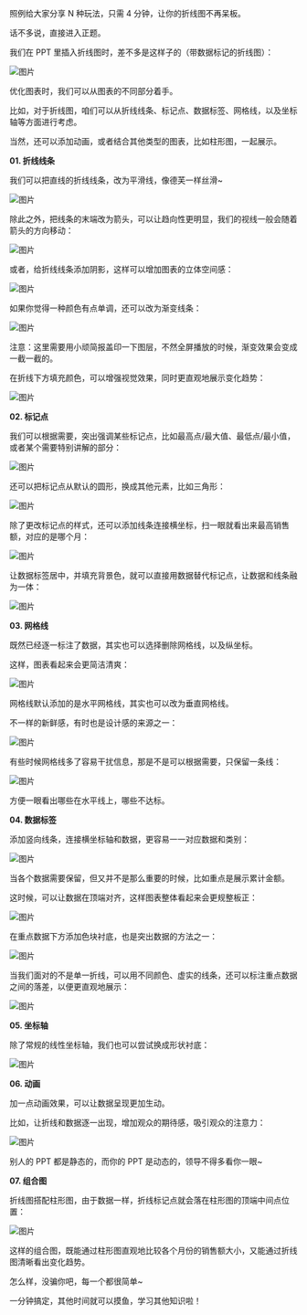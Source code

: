照例给大家分享 N 种玩法，只需 4 分钟，让你的折线图不再呆板。

话不多说，直接进入正题。

  

我们在 PPT 里插入折线图时，差不多是这样子的（带数据标记的折线图）：

  

![图片](https://mmbiz.qpic.cn/sz_mmbiz_png/zfWZBGwS8NptQgZPc7RwUASj6tDrTrDepicoOJQia26RaZAE5iaVFRD8oiaBqNjfJed9ibhrB1o9N26yZSXXa66wraQ/640?wx_fmt=png&from=appmsg&tp=webp&wxfrom=10005&wx_lazy=1&wx_co=1)

  

优化图表时，我们可以从图表的不同部分着手。

  

比如，对于折线图，咱们可以从折线线条、标记点、数据标签、网格线，以及坐标轴等方面进行考虑。

  

当然，还可以添加动画，或者结合其他类型的图表，比如柱形图，一起展示。

  

  

**01. 折线线条**

我们可以把直线的折线线条，改为平滑线，像德芙一样丝滑~

![图片](https://mmbiz.qpic.cn/sz_mmbiz_png/zfWZBGwS8NptQgZPc7RwUASj6tDrTrDev1ia0bbaIaCpwdia3niajf9R8MNEuuNppOibaGUaiaHyVfdQMok3lpMHIkA/640?wx_fmt=png&from=appmsg&tp=webp&wxfrom=10005&wx_lazy=1&wx_co=1)

  

除此之外，把线条的末端改为箭头，可以让趋向性更明显，我们的视线一般会随着箭头的方向移动：

  

![图片](https://mmbiz.qpic.cn/sz_mmbiz_png/zfWZBGwS8NptQgZPc7RwUASj6tDrTrDegYxe17nRS8HKvx0GrVQQDkAAZRUqU7evIic9jnVMCujOMKQtujykMicw/640?wx_fmt=png&from=appmsg&tp=webp&wxfrom=10005&wx_lazy=1&wx_co=1)

  

或者，给折线线条添加阴影，这样可以增加图表的立体空间感：

  

![图片](https://mmbiz.qpic.cn/sz_mmbiz_png/zfWZBGwS8NptQgZPc7RwUASj6tDrTrDeW2yh3zN0ic76gdmNoqOFeUugc22OHkMLPu3f2VTkaHuR1icwSicuAwW6Q/640?wx_fmt=png&from=appmsg&tp=webp&wxfrom=10005&wx_lazy=1&wx_co=1)

  

如果你觉得一种颜色有点单调，还可以改为渐变线条：

  

![图片](https://mmbiz.qpic.cn/sz_mmbiz_png/zfWZBGwS8NptQgZPc7RwUASj6tDrTrDe5VTahkgaBLFeYAFJdFsGyt8xUyTIeS0Ik9EpcTx9GuEKxosOEgqjRQ/640?wx_fmt=png&from=appmsg&tp=webp&wxfrom=10005&wx_lazy=1&wx_co=1)

  

注意：这里需要用小顽简报盖印一下图层，不然全屏播放的时候，渐变效果会变成一截一截的。

在折线下方填充颜色，可以增强视觉效果，同时更直观地展示变化趋势：

  

![图片](https://mmbiz.qpic.cn/sz_mmbiz_png/zfWZBGwS8NptQgZPc7RwUASj6tDrTrDePCzTb9ayhecuZmAvvAaiaaiaqZC54d7mL7C7tbeicfFozz6eicd8YA75SA/640?wx_fmt=png&from=appmsg&tp=webp&wxfrom=10005&wx_lazy=1&wx_co=1)

  

**02. 标记点**

我们可以根据需要，突出强调某些标记点，比如最高点/最大值、最低点/最小值，或者某个需要特别讲解的部分：

  

![图片](https://mmbiz.qpic.cn/sz_mmbiz_png/zfWZBGwS8NptQgZPc7RwUASj6tDrTrDehcyqBhPQ1iccKoQZEOfXBraSLgkhiaALM4vDcPyhdtsfNcAA54YT4uGQ/640?wx_fmt=png&from=appmsg&tp=webp&wxfrom=10005&wx_lazy=1&wx_co=1)

  

还可以把标记点从默认的圆形，换成其他元素，比如三角形：

  

![图片](https://mmbiz.qpic.cn/sz_mmbiz_png/zfWZBGwS8NptQgZPc7RwUASj6tDrTrDemtuFr8ABQjknv4ElUXH6ZmLpPvJM0l0pQl2TgNPhdLibzKXxDdBCR6g/640?wx_fmt=png&from=appmsg&tp=webp&wxfrom=10005&wx_lazy=1&wx_co=1)

  

除了更改标记点的样式，还可以添加线条连接横坐标，扫一眼就看出来最高销售额，对应的是哪个月：

  

![图片](https://mmbiz.qpic.cn/sz_mmbiz_png/zfWZBGwS8NptQgZPc7RwUASj6tDrTrDex2IPpOXiaibPskJMbX32iaGicgQw9Fow0hJKWhZPGZGa29Dywuo7gEiaT7g/640?wx_fmt=png&from=appmsg&tp=webp&wxfrom=10005&wx_lazy=1&wx_co=1)

  

让数据标签居中，并填充背景色，就可以直接用数据替代标记点，让数据和线条融为一体：

  

![图片](https://mmbiz.qpic.cn/sz_mmbiz_png/zfWZBGwS8NptQgZPc7RwUASj6tDrTrDeOyyiaGQhYtfYbtDpcU2VnwoLREYGiaXzeicJlVz1riaWV2HDGhEe3J8wkw/640?wx_fmt=png&from=appmsg&tp=webp&wxfrom=10005&wx_lazy=1&wx_co=1)

  

**03. 网格线**

既然已经逐一标注了数据，其实也可以选择删除网格线，以及纵坐标。

这样，图表看起来会更简洁清爽：

  

![图片](https://mmbiz.qpic.cn/sz_mmbiz_png/zfWZBGwS8NptQgZPc7RwUASj6tDrTrDecaQxXibC6PqBSbxnv4kkic5pClF6xA6I3CBVaPeDAG860vhiaOupFgWmw/640?wx_fmt=png&from=appmsg&tp=webp&wxfrom=10005&wx_lazy=1&wx_co=1)

  

网格线默认添加的是水平网格线，其实也可以改为垂直网格线。

不一样的新鲜感，有时也是设计感的来源之一：

  

![图片](https://mmbiz.qpic.cn/sz_mmbiz_png/zfWZBGwS8NptQgZPc7RwUASj6tDrTrDeaIG8b6zcOAJ5FuZEXsmdGArxDASib1zDyVz4Mv7BweFjPBsIBAQ5DFw/640?wx_fmt=png&from=appmsg&tp=webp&wxfrom=10005&wx_lazy=1&wx_co=1)

  

有些时候网格线多了容易干扰信息，那是不是可以根据需要，只保留一条线：

  

![图片](https://mmbiz.qpic.cn/sz_mmbiz_png/zfWZBGwS8NptQgZPc7RwUASj6tDrTrDeOnFtDf8IcQv3IO11mbHrwSub66b0duiabCoicJyggFREz7FicfHukugrA/640?wx_fmt=png&from=appmsg&tp=webp&wxfrom=10005&wx_lazy=1&wx_co=1)

  

方便一眼看出哪些在水平线上，哪些不达标。

  

  

**04. 数据标签**

添加竖向线条，连接横坐标轴和数据，更容易一一对应数据和类别：

  

![图片](https://mmbiz.qpic.cn/sz_mmbiz_png/zfWZBGwS8NptQgZPc7RwUASj6tDrTrDeOicX8dYFppdXJxJFynzjAedKLPqQS8nnrs9JZqkgkZLianaCLqmc8ohg/640?wx_fmt=png&from=appmsg&tp=webp&wxfrom=10005&wx_lazy=1&wx_co=1)

  

当各个数据需要保留，但又并不是那么重要的时候，比如重点是展示累计金额。

这时候，可以让数据在顶端对齐，这样图表整体看起来会更规整板正：

  

![图片](https://mmbiz.qpic.cn/sz_mmbiz_png/zfWZBGwS8NptQgZPc7RwUASj6tDrTrDegibDrHdScUM9s2r1URSibfHYIxUtZAHpBFDbMByNCWGvy81Fr2nBVibOQ/640?wx_fmt=png&from=appmsg&tp=webp&wxfrom=10005&wx_lazy=1&wx_co=1)

  

在重点数据下方添加色块衬底，也是突出数据的方法之一：

  

![图片](https://mmbiz.qpic.cn/sz_mmbiz_png/zfWZBGwS8NptQgZPc7RwUASj6tDrTrDeicxKHNXpnEb0YUkJSNad9eYmSicdxjOllbfBaeV6Xhpx3a6yBZ7MjQjA/640?wx_fmt=png&from=appmsg&tp=webp&wxfrom=10005&wx_lazy=1&wx_co=1)

  

当我们面对的不是单一折线，可以用不同颜色、虚实的线条，还可以标注重点数据之间的落差，以便更直观地展示：

  

![图片](https://mmbiz.qpic.cn/sz_mmbiz_png/zfWZBGwS8NptQgZPc7RwUASj6tDrTrDeTG2DGaN9icfSU2e9icoO87Ibu46KfV2iarEDiaPp5tbLXUVZHSNWxO4L8w/640?wx_fmt=png&from=appmsg&tp=webp&wxfrom=10005&wx_lazy=1&wx_co=1)

  

**05. 坐标轴**

除了常规的线性坐标轴，我们也可以尝试换成形状衬底：

  

![图片](https://mmbiz.qpic.cn/sz_mmbiz_png/zfWZBGwS8NptQgZPc7RwUASj6tDrTrDeianWL5IKn5IGRYR5kgwLGB4UE8uianOdzcyarQbTYg9ic6vnBVfOVDI3A/640?wx_fmt=png&from=appmsg&tp=webp&wxfrom=10005&wx_lazy=1&wx_co=1)

  

**06. 动画**

加一点动画效果，可以让数据呈现更加生动。

比如，让折线和数据逐一出现，增加观众的期待感，吸引观众的注意力：

  

![图片](https://mmbiz.qpic.cn/sz_mmbiz_gif/zfWZBGwS8NptQgZPc7RwUASj6tDrTrDe1oPPfrGNhI71gT5HNFdhJthdcGmHGd0ZhbsCahic0JfYcNdSKfaJb7w/640?wx_fmt=gif&from=appmsg&tp=webp&wxfrom=10005&wx_lazy=1&wx_co=1)

  

别人的 PPT 都是静态的，而你的 PPT 是动态的，领导不得多看你一眼~

  

  

**07. 组合图**

折线图搭配柱形图，由于数据一样，折线标记点就会落在柱形图的顶端中间点位置：

  

![图片](https://mmbiz.qpic.cn/sz_mmbiz_png/zfWZBGwS8NptQgZPc7RwUASj6tDrTrDeAVSAcLepUAXusicgelTic0odgnDTib8JBfaWzGDeBeYx0pNKH201cWRCA/640?wx_fmt=png&from=appmsg&tp=webp&wxfrom=10005&wx_lazy=1&wx_co=1)

  

这样的组合图，既能通过柱形图直观地比较各个月份的销售额大小，又能通过折线图清晰看出变化趋势。

  

怎么样，没骗你吧，每一个都很简单~ 

一分钟搞定，其他时间就可以摸鱼，学习其他知识啦！